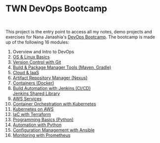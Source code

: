 # TWN DevOps Bootcamp
<br />

This project is the entry point to access all my notes, demo projects and exercises for Nana Janashia's [DevOps Bootcamp](https://www.techworld-with-nana.com/devops-bootcamp). The bootcamp is made up of the following 16 modules:

1. Overview and Intro to DevOps
2. [OS & Linux Basics](https://github.com/fsiegrist/devops-bootcamp-02-linux)
3. [Version Control with Git](https://github.com/fsiegrist/devops-bootcamp-03-git)
4. [Build & Package Manager Tools (Maven, Gradle)](https://github.com/fsiegrist/devops-bootcamp-04-buildtools)
5. [Cloud & IaaS](https://github.com/fsiegrist/devops-bootcamp-05-cloud-iaas-basics)
6. [Artifact Repository Manager (Nexus)](https://github.com/fsiegrist/devops-bootcamp-06-artifact-repository)
7. [Containers (Docker)](https://github.com/fsiegrist/devops-bootcamp-07-docker)
8. [Build Automation with Jenkins (CI/CD)](https://github.com/fsiegrist/devops-bootcamp-08-jenkins)\
   [Jenkins Shared Library](https://github.com/fsiegrist/devops-bootcamp-jenkins-shared-library)
9. [AWS Services](https://github.com/fsiegrist/devops-bootcamp-09-aws-services)
10. [Container Orchestration with Kubernetes](https://github.com/fsiegrist/devops-bootcamp-10-kubernetes)
11. [Kubernetes on AWS](https://github.com/fsiegrist/devops-bootcamp-11-k8s-aws-eks)
12. [IaC with Terraform](https://github.com/fsiegrist/devops-bootcamp-12-terraform)
13. [Programming Basics (Python)](https://github.com/fsiegrist/devops-bootcamp-13-python-basics)
14. [Automation with Python](https://github.com/fsiegrist/devops-bootcamp-14-python-automation)
15. [Configuration Management with Ansible](https://github.com/fsiegrist/devops-bootcamp-15-ansible)
16. [Monitoring with Prometheus](https://github.com/fsiegrist/devops-bootcamp-16-prometheus)
